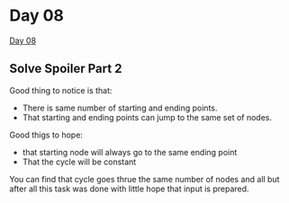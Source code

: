 # Day 08

[Day 08](https://adventofcode.com/2023/day/8)

## Solve Spoiler Part 2

Good thing to notice is that:

- There is same number of starting and ending points.
- That starting and ending points can jump to the same set of nodes.

Good thigs to hope:

- that starting node will always go to the same ending point
- That the cycle will be constant

You can find that cycle goes thrue the same number of nodes and all
but after all this task was done with little hope that input is prepared.
